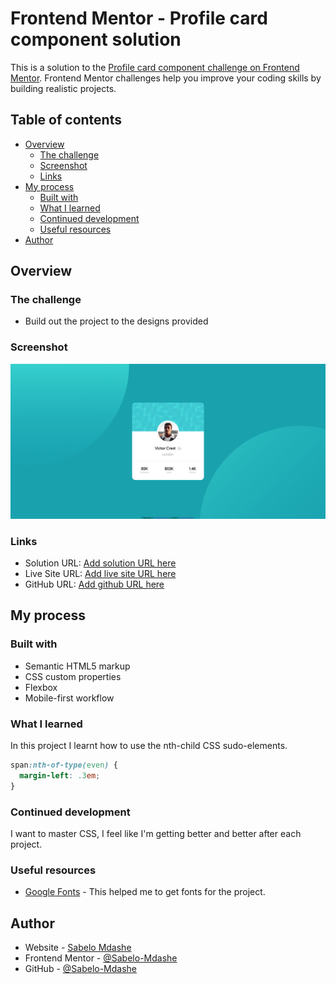 # Frontend Mentor - Profile card component solution

This is a solution to the [Profile card component challenge on Frontend Mentor](https://www.frontendmentor.io/challenges/profile-card-component-cfArpWshJ). Frontend Mentor challenges help you improve your coding skills by building realistic projects. 

## Table of contents

- [Overview](#overview)
  - [The challenge](#the-challenge)
  - [Screenshot](#screenshot)
  - [Links](#links)
- [My process](#my-process)
  - [Built with](#built-with)
  - [What I learned](#what-i-learned)
  - [Continued development](#continued-development)
  - [Useful resources](#useful-resources)
- [Author](#author)

## Overview

### The challenge

- Build out the project to the designs provided

### Screenshot

![](./screenshots/Screenshot.png)

### Links

- Solution URL: [Add solution URL here](https://your-solution-url.com)
- Live Site URL: [Add live site URL here](https://your-live-site-url.com)
- GitHub URL: [Add github URL here](https://github)

## My process

### Built with

- Semantic HTML5 markup
- CSS custom properties
- Flexbox
- Mobile-first workflow

### What I learned

In this project I learnt how to use the nth-child CSS sudo-elements.


```css
span:nth-of-type(even) {
  margin-left: .3em;
}
```

### Continued development

I want to master CSS, I feel like I'm getting better and better after each project.

### Useful resources

- [Google Fonts](https://fonts.google.com) - This helped me to get fonts for the project.

## Author

- Website - [Sabelo Mdashe](http://sabelomdashe.co.za)
- Frontend Mentor - [@Sabelo-Mdashe](https://www.frontendmentor.io/profile/Sabelo-Mdashe)
- GitHub - [@Sabelo-Mdashe](https://github.com/Sabelo-Mdashe)
